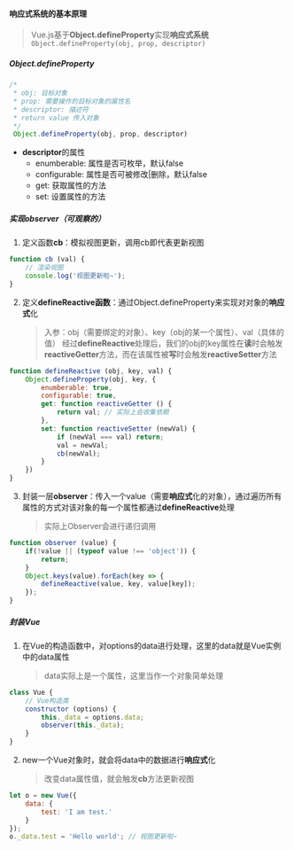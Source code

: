 #### 响应式系统的基本原理

> Vue.js基于**Object.defineProperty**实现**响应式系统**
> `Object.defineProperty(obj, prop, descriptor)`

##### Object.defineProperty

```js
/*
 * obj: 目标对象
 * prop: 需要操作的目标对象的属性名
 * descriptor: 描述符
 * return value 传入对象
 */
 Object.defineProperty(obj, prop, descriptor)
```

* **descriptor**的属性
    * enumberable: 属性是否可枚举，默认false
    * configurable: 属性是否可被修改|删除，默认false
    * get: 获取属性的方法
    * set: 设置属性的方法

##### 实现observer（可观察的）

1. 定义函数**cb**：模拟视图更新，调用cb即代表更新视图
```js
function cb (val) {
    // 渲染视图
    console.log('视图更新啦~');
}
```
2. 定义**defineReactive函数**：通过Object.defineProperty来实现对对象的**响应式**化
	> 入参：obj（需要绑定的对象）、key（obj的某一个属性）、val（具体的值）
	> 经过**defineReactive**处理后，我们的obj的key属性在**读**时会触发**reactiveGetter**方法，而在该属性被**写**时会触发**reactiveSetter**方法
```js
function defineReactive (obj, key, val) {
    Object.defineProperty(obj, key, {
        enumberable: true,
        configurable: true,
        get: function reactiveGetter () {
            return val; // 实际上会收集依赖
        },
        set: function reactiveSetter (newVal) {
            if (newVal === val) return;
            val = newVal;
            cb(newVal);
        } 
    })
}
```
3. 封装一层**observer**：传入一个value（需要**响应式**化的对象），通过遍历所有属性的方式对该对象的每一个属性都通过**defineReactive**处理
    > 实际上Observer会进行递归调用
```js
function observer (value) {
    if(!value || (typeof value !== 'object')) {
        return;
    }
    Object.keys(value).forEach(key => {
        defineReactive(value, key, value[key]);
    });
}
```

##### 封装Vue

1. 在Vue的构造函数中，对options的data进行处理，这里的data就是Vue实例中的data属性
    > data实际上是一个属性，这里当作一个对象简单处理
```js
class Vue {
    // Vue构造类
    constructor (options) {
        this._data = options.data;
        observer(this._data);
    }
}
```
2. new一个Vue对象时，就会将data中的数据进行**响应式**化
	> 改变data属性值，就会触发**cb**方法更新视图
```js
let o = new Vue({
    data: {
        test: 'I am test.'
    }
});
o._data.test = 'Hello world'; // 视图更新啦~
```

